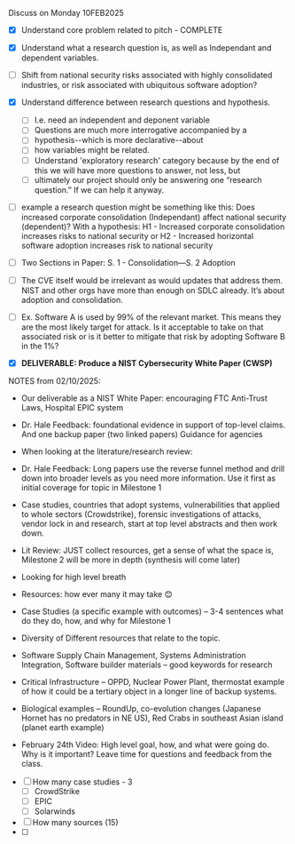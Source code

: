 Discuss on Monday 10FEB2025

- [x]  Understand core problem related to pitch - COMPLETE
- [x]  Understand what a research question is, as well as Independant and dependent variables.
- [ ]  Shift from national security risks associated with highly consolidated industries, or risk associated with ubiquitous software adoption?
- [x]  Understand difference between research questions and hypothesis.
    - [ ]  I.e. need an independent and deponent variable
    - [ ]  Questions are much more interrogative accompanied by a
    - [ ]  hypothesis--which is more declarative--about
    - [ ]  how variables might be related.
    - [ ]  Understand 'exploratory research' category because by the end of this we will have more questions to answer, not less, but
    - [ ]  ultimately our project should only be answering one “research question.” If we can help it anyway.
- [ ]  example a research question might be something like this: Does increased corporate consolidation (Independant) affect national security (dependent)?
With a hypothesis: H1 - Increased corporate consolidation increases risks to national security or H2 - Increased horizontal software adoption increases risk to national security
- [ ]  Two Sections in Paper: S. 1 - Consolidation—S. 2 Adoption
- [ ]  The CVE itself would be irrelevant as would updates that address them. NIST and other orgs have more than enough on SDLC already. It’s about adoption and consolidation.
- [ ]  Ex. Software A is used by 99% of the relevant market. This means they are the most likely target for attack. Is it acceptable to take on that associated risk or is it better to mitigate that risk by adopting Software B in the 1%?
- [x]  **DELIVERABLE: Produce a NIST Cybersecurity White Paper (CWSP)**


NOTES from 02/10/2025: 
- Our deliverable as a NIST White Paper: encouraging FTC Anti-Trust Laws, Hospital EPIC system
- Dr. Hale Feedback: foundational evidence in support of top-level claims. And one backup paper (two linked papers) Guidance for agencies

- When looking at the literature/research review: 
- Dr. Hale Feedback: Long papers use the reverse funnel method and drill down into broader levels as you need more information. Use it first as initial coverage for topic in Milestone 1
- Case studies, countries that adopt systems, vulnerabilities that applied to whole sectors (Crowdstrike), forensic investigations of attacks, vendor lock in and research, start at top level abstracts and then work down. 

- Lit Review: JUST collect resources, get a sense of what the space is, Milestone 2 will be more in depth (synthesis will come later) 
- Looking for high level breath
- Resources: how ever many it may take 😊  
- Case Studies (a specific example with outcomes) – 3-4 sentences what do they do, how, and why for Milestone 1
- Diversity of Different resources that relate to the topic. 
- Software Supply Chain Management, Systems Administration Integration, Software builder materials  – good keywords for research
- Critical Infrastructure – OPPD, Nuclear Power Plant, thermostat example of how it could be a tertiary object in a longer line of backup systems.
- Biological examples – RoundUp, co-evolution changes (Japanese Hornet has no predators in NE US), Red Crabs in southeast Asian island (planet earth example) 
- February 24th Video: High level goal, how, and what were going do. Why is it important? Leave time for questions and feedback from the class. 



- [ ] How many case studies - 3
    - [ ]  CrowdStrike
    - [ ]  EPIC
    - [ ]  Solarwinds
- [ ] How many sources (15)
- [ ] 
